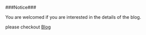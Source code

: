 ###Notice###

You are welcomed if you are interested in the details of the blog.

please checkout [Blog](http://chunyang-wen.github.io 'chunyang')
